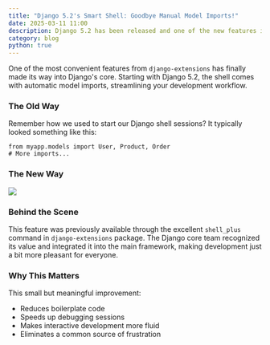 ```yaml
---
title: "Django 5.2's Smart Shell: Goodbye Manual Model Imports!"
date: 2025-03-11 11:00
description: Django 5.2 has been released and one of the new features is auto-import models in shell mode. This is a great feature that makes it easier to play with your models in the shell.
category: blog
python: true
---
```


One of the most convenient features from `django-extensions` has finally made its way into Django's core. Starting with Django 5.2, the shell comes with automatic model imports, streamlining your development workflow.

### The Old Way
Remember how we used to start our Django shell sessions? It typically looked something like this:

```
from myapp.models import User, Product, Order
# More imports...
```

### The New Way
![](https://static.ssan.me/Django+5.2+Shell+Auto+Import+Tip.webp)

### Behind the Scene
This feature was previously available through the excellent `shell_plus` command in `django-extensions` package. The Django core team recognized its value and integrated it into the main framework, making development just a bit more pleasant for everyone.

### Why This Matters
This small but meaningful improvement:
- Reduces boilerplate code
- Speeds up debugging sessions
- Makes interactive development more fluid
- Eliminates a common source of frustration
